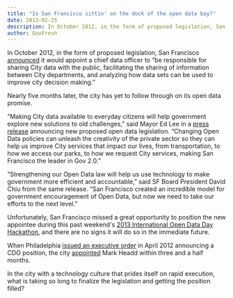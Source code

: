 ```yaml
---
title: "Is San Francisco sittin' on the dock of the open data bay?"
date: 2013-02-25
description: In October 2012, in the form of proposed legislation, San Francisco announced it would appoint a chief data officer to “be responsible for sharing City data with the public, facilitating the sharing of information between City departments, and analyzing how data sets can be used to improve city decision making.”
author: GovFresh
---
```


In October 2012, in the form of proposed legislation, San Francisco <a href="http://govfresh.com/2012/10/sf-to-push-new-open-data-legislation-hopes-to-add-chief-data-officer/">announced</a> it would appoint a chief data officer to “be responsible for sharing City data with the public, facilitating the sharing of information between City departments, and analyzing how data sets can be used to improve city decision making.”

Nearly five months later, the city has yet to follow through on its open data promise.

“Making City data available to everyday citizens will help government explore new solutions to old challenges,” said Mayor Ed Lee in a <a href="http://www.sfmayor.org/index.aspx?recordid=127&amp;page=846">press release</a> announcing new proposed open data legislation. “Changing Open Data policies can unleash the creativity of the private sector so they can help us improve City services that impact our lives, from transportation, to how we access our parks, to how we request City services, making San Francisco the leader in Gov 2.0.” 

“Strengthening our Open Data law will help us use technology to make government more efficient and accountable,” said SF Board President David Chiu from the same release. “San Francisco created an incredible model for government encouragement of Open Data, but now we need to take our efforts to the next level.” 

Unfortunately, San Francisco missed a great opportunity to position the new appointee during this past weekend's <a href="http://opendataday.org/">2013 International Open Data Day Hackathon</a>, and there are no signs it will do so in the immediate future.

When Philadelphia <a href="http://techpresident.com/news/22123/philadelphia-embraces-world-open-data">issued an executive order</a> in April 2012 announcing a CDO position, the city <a href="http://techpresident.com/news/22697/philadelphia-names-mark-headd-chief-data-officer">appointed</a> Mark Headd within three and a half months.

In the city with a technology culture that prides itself on rapid execution, what is taking so long to finalize the legislation and getting the position filled?
